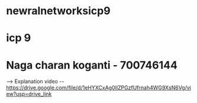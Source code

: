 # newralnetworksicp9

# icp 9


# Naga charan koganti - 700746144

--> Explanation video --  https://drive.google.com/file/d/1eHYXCxAg0lIZPGzfUfrnah4WG9XsN6Vg/view?usp=drive_link


